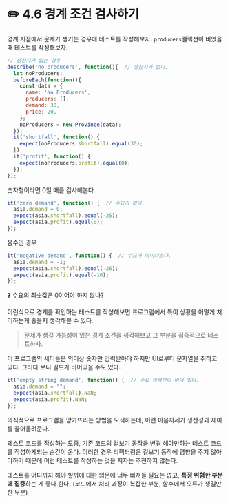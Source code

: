 # ✏️ 4.6 경계 조건 검사하기

경계 지점에서 문제가 생기는 경우에 테스트를 작성해보자. `producers`컬렉션이 비었을 때 테스트를 작성해보자.

```js
// 생산자가 없는 경우
describe('no producers', function(){  // 생산자가 없다.
  let noProducers;
  beforeEach(function(){
    const data = {
      name: 'No Producers',
      producers: [],
      demand: 30,
      price: 20,
    };
    noProducers = new Province(data);
  });
  it('shortfall', function() {
    expect(noProducers.shortfall).equal(30);
  });
  it('profit', function() {
    expect(noProducers.profit).equal(0);
  });
});
```

숫자형이라면 0일 때를 검사해본다.

```js
it('zero demand', function() {  // 수요가 없다.
  asia.demand = 0;
  expect(asia.shortfall).equal(-25);
  expect(asia.profit).equal(0);
});
```

음수인 경우

```js
it('negative demand', function() {  // 수요가 마이너스다.
  asia.demand = -1;
  expect(asia.shortfall).equal(-26);
  expect(asia.profit).equal(-10);
});
```

❓ 수요의 최솟값은 0이어야 하지 않나?

이런식으로 경계를 확인하는 테스트를 작성해보면 프로그램에서 특이 상황을 어떻게 처리하는게 좋을지 생각해볼 수 있다.

> 문제가 생길 가능성이 있는 경계 조건을 생각해보고 그 부분을 집중적으로 테스트하자.

이 프로그램의 세터들은 의미상 숫자만 입력받아야 하지만 UI로부터 문자열을 취하고 있다. 그러다 보니 필드가 비어있을 수도 있다.

```javascript
it('empty string demand', function() {  // 수요 입력란이 비어 있다.
  asia.demand = "";
  expect(asia.shortfall).NaN;
  expect(asia.profit).NaN;
});
```

의식적으로 프로그램을 망가뜨리는 방법을 모색하는데, 이런 마음자세가 생산성과 재미를 끌어올려준다.



테스트 코드를 작성하는 도중, 기존 코드의 겉보기 동작을 변경 해야만하는 테스트 코드를 작성하게되는 순간이 온다. 이러한 경우 리팩터링은 겉보기 동작에 영향을 주지 않아야하기 때문에 이런 테스트를 작성하는 것을 저자는 추천하지 않는다.&#x20;

테스트를 어디까지 해야 할까에 대한 의문에 너무 빠져들 필요는 없고, **특정 위험한 부분에 집중**하는 게 좋다 한다. (코드에서 처리 과정이 복잡한 부분, 함수에서 오류가 생길만한 부분)
